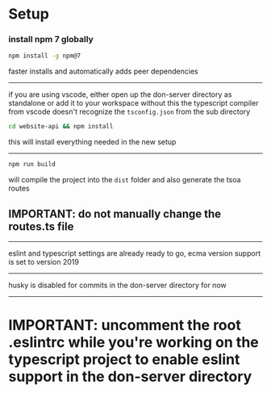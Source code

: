 # Setup

### install npm 7 globally

```bash
npm install -g npm@7
```

faster installs and automatically adds peer dependencies

---

if you are using vscode, either open up the don-server directory as standalone or add it to your workspace
without this the typescript compiler from vscode doesn't recognize the `tsconfig.json` from the sub directory

```bash
cd website-api && npm install
```

this will install everything needed in the new setup

---

```bash
npm run build
```

will compile the project into the `dist` folder and also generate the tsoa routes

## IMPORTANT: do not manually change the routes.ts file

---

eslint and typescript settings are already ready to go, ecma version support is set to version 2019

---

husky is disabled for commits in the don-server directory for now

---

# IMPORTANT: uncomment the root .eslintrc while you're working on the typescript project to enable eslint support in the don-server directory
